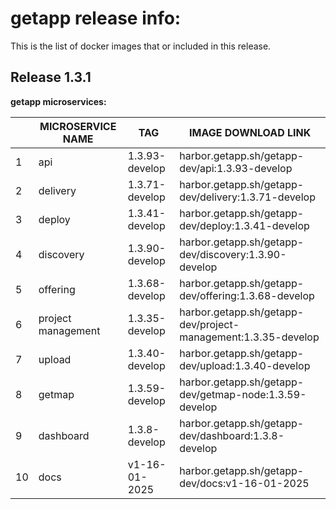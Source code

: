 # getapp release info:

This is the list of docker images that or included in this release.

## Release 1.3.1 

**getapp microservices:**

|   | MICROSERVICE NAME | TAG                     | IMAGE DOWNLOAD LINK                                                    |
|---|--------------------|--------------------------|-------------------------------------------------------------------------|
| 1 | api                | 1.3.93-develop               | harbor.getapp.sh/getapp-dev/api:1.3.93-develop                            |
| 2 | delivery           | 1.3.71-develop         | harbor.getapp.sh/getapp-dev/delivery:1.3.71-develop                    |
| 3 | deploy             | 1.3.41-develop             | harbor.getapp.sh/getapp-dev/deploy:1.3.41-develop                        |
| 4 | discovery          | 1.3.90-develop        | harbor.getapp.sh/getapp-dev/discovery:1.3.90-develop                  |
| 5 | offering           | 1.3.68-develop          | harbor.getapp.sh/getapp-dev/offering:1.3.68-develop                    |
| 6 | project management | 1.3.35-develop | harbor.getapp.sh/getapp-dev/project-management:1.3.35-develop |
| 7 | upload             | 1.3.40-develop            | harbor.getapp.sh/getapp-dev/upload:1.3.40-develop                        |
| 8 | getmap        | 1.3.59-develop            | harbor.getapp.sh/getapp-dev/getmap-node:1.3.59-develop                        |
| 9 | dashboard          | 1.3.8-develop        | harbor.getapp.sh/getapp-dev/dashboard:1.3.8-develop                  |
| 10 | docs         | v1-16-01-2025        | harbor.getapp.sh/getapp-dev/docs:v1-16-01-2025                  |
